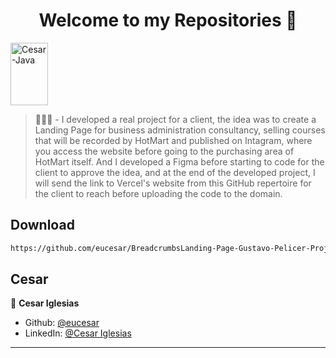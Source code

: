 <h1 align="center">Welcome to my Repositories 🤝</h1>
<p>
   <img align="center" alt="Cesar-Java" height="100" width="60" src="https://cdn.jsdelivr.net/gh/devicons/devicon/icons/java/java-original.svg">
</p>

> 🌱👨‍💻 - I developed a real project for a client, the idea was to create a Landing Page for business administration consultancy, selling courses that will be recorded by HotMart and published on Intagram, where you access the website before going to the purchasing area of ​​HotMart itself. And I developed a Figma before starting to code for the client to approve the idea, and at the end of the developed project, I will send the link to Vercel's website from this GitHub repertoire for the client to reach before uploading the code to the domain.

## Download

```sh
https://github.com/eucesar/BreadcrumbsLanding-Page-Gustavo-Pelicer-Project-with-official-domain.git
```

## Cesar

👤 **Cesar Iglesias**

* Github: [@eucesar](https://github.com/eucesar)
* LinkedIn: [@Cesar Iglesias](https://www.linkedin.com/in/cesar-iglesias-tecnologia/)

***
